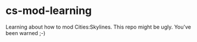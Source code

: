 # cs-mod-learning
Learning about how to mod Cities:Skylines.  This repo might be ugly.  You've been warned ;-)

